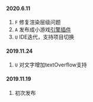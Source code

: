 #### 2020.6.11
1. `F` 修复渲染层级问题
2. `A` 发布成小游戏[引擎插件](https://mp.weixin.qq.com/wxopen/plugindevdoc?appid=wx7a727ff7d940bb3f&token=1766767136&lang=zh_CN)
3. `U` IDE迭代，支持项目切换

#### 2019.11.24
1. `U` 对文字增加textOverflow支持

#### 2019.11.19
1. 初次发布
